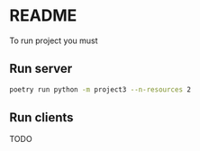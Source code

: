 # README

To run project you must

## Run server

```bash
poetry run python -m project3 --n-resources 2
```

## Run clients

TODO

```bash
```
